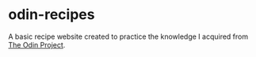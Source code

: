 # odin-recipes
A basic recipe website created to practice the knowledge I acquired from [The Odin Project](https://www.theodinproject.com/).
